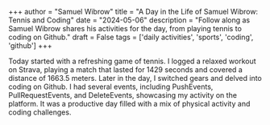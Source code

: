 +++
author = "Samuel Wibrow"
title = "A Day in the Life of Samuel Wibrow: Tennis and Coding"
date = "2024-05-06"
description = "Follow along as Samuel Wibrow shares his activities for the day, from playing tennis to coding on Github."
draft = False
tags = ['daily activities', 'sports', 'coding', 'github']
+++

Today started with a refreshing game of tennis. I logged a relaxed workout on Strava, playing a match that lasted for 1429 seconds and covered a distance of 1663.5 meters. Later in the day, I switched gears and delved into coding on Github. I had several events, including PushEvents, PullRequestEvents, and DeleteEvents, showcasing my activity on the platform. It was a productive day filled with a mix of physical activity and coding challenges.
